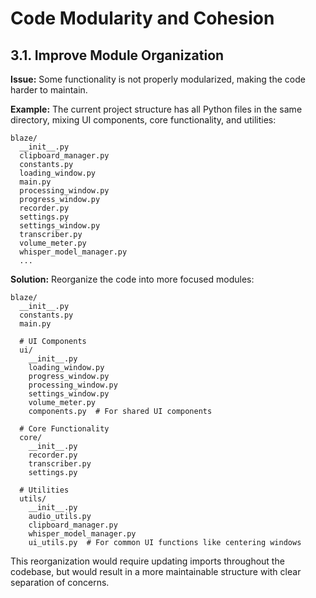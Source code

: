 # Code Modularity and Cohesion

## 3.1. Improve Module Organization

**Issue:** Some functionality is not properly modularized, making the code harder to maintain.

**Example:**
The current project structure has all Python files in the same directory, mixing UI components, core functionality, and utilities:

```
blaze/
  __init__.py
  clipboard_manager.py
  constants.py
  loading_window.py
  main.py
  processing_window.py
  progress_window.py
  recorder.py
  settings.py
  settings_window.py
  transcriber.py
  volume_meter.py
  whisper_model_manager.py
  ...
```

**Solution:** Reorganize the code into more focused modules:

```
blaze/
  __init__.py
  constants.py
  main.py
  
  # UI Components
  ui/
    __init__.py
    loading_window.py
    progress_window.py
    processing_window.py
    settings_window.py
    volume_meter.py
    components.py  # For shared UI components
    
  # Core Functionality
  core/
    __init__.py
    recorder.py
    transcriber.py
    settings.py
    
  # Utilities
  utils/
    __init__.py
    audio_utils.py
    clipboard_manager.py
    whisper_model_manager.py
    ui_utils.py  # For common UI functions like centering windows
```

This reorganization would require updating imports throughout the codebase, but would result in a more maintainable structure with clear separation of concerns.